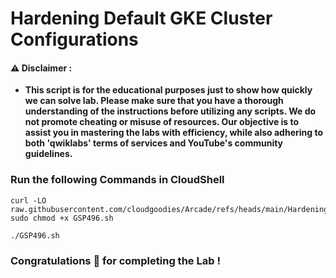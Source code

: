 #  Hardening Default GKE Cluster Configurations


#### ⚠️ Disclaimer :
- **This script is for the educational purposes just to show how quickly we can solve lab. Please make sure that you have a thorough understanding of the instructions before utilizing any scripts. We do not promote cheating or  misuse of resources. Our objective is to assist you in mastering the labs with efficiency, while also adhering to both 'qwiklabs' terms of services and YouTube's community guidelines.**

### Run the following Commands in CloudShell 

```
curl -LO raw.githubusercontent.com/cloudgoodies/Arcade/refs/heads/main/Hardening%20Default%20GKE%20Cluster%20Configurations/GSP496.sh
sudo chmod +x GSP496.sh

./GSP496.sh
```

### Congratulations 🎉 for completing the Lab !
